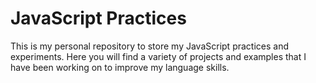 # JavaScript Practices
This is my personal repository to store my JavaScript practices and experiments. Here you will find a variety of projects and examples that I have been working on to improve my language skills.